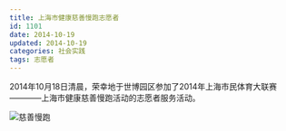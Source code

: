 ```yaml
---
title: 上海市健康慈善慢跑志愿者
id: 1101
date: 2014-10-19
updated: 2014-10-19
categories: 社会实践
tags: 志愿者
---
```


2014年10月18日清晨，荣幸地于世博园区参加了2014年上海市民体育大联赛————上海市健康慈善慢跑活动的志愿者服务活动。
<!--more-->
![慈善慢跑](/img/volunteer/run.jpg)
